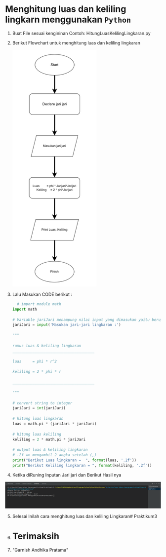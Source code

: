 # Menghitung luas dan keliling lingkarn menggunakan `Python`

1. Buat File sesuai kengininan Contoh: HitungLuasKelilingLingkaran.py
2. Berikut Flowchart untuk menghitung luas dan keliling lingkaran

   ![flow](Pict/FlowChart.png)

3. Lalu Masukan CODE berikut :

    ```python
      # import module math
    import math

    # Variable jariJari menampung nilai input yang dimasukan yaitu berupa string
    jariJari = input('Masukan jari-jari lingkaran :')

    """

    rumus luas & keliling lingkaran
    _____________________________________

    luas     = phi * r^2

    keliling = 2 * phi * r

    _____________________________________

    """

    # convert string to integer
    jariJari = int(jariJari)

    # hitung luas lingkaran
    luas = math.pi * (jariJari * jariJari)

    # hitung luas keliling
    keliling = 2 * math.pi * jariJari

    # output luas & keliling lingkaran
    # .2f => mengambil 2 angka setelah (,)
    print("Berikut Luas lingkaran =  ", format(luas, '.2f'))
    print("Berikut Keliling lingkaran = ", format(keliling, '.2f'))

    ```

4. Ketika diRuning Inputan Jari jari dan Berikut Hasil nya

  ![Hasil](Pict/Hasil_Hitung.png)

5. Selesai Inilah cara menghitung luas dan keliling Lingkaran# Praktikum3
   
6. # Terimaksih
7. "Garnish Andhika Pratama"